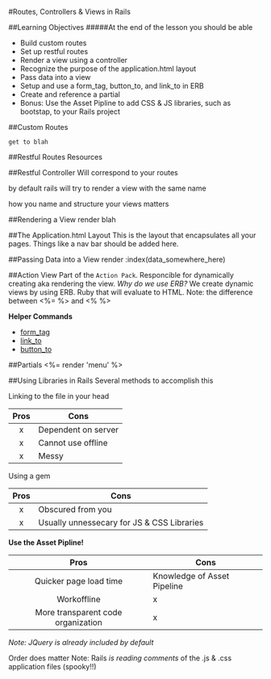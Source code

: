 #Routes, Controllers & Views in Rails

##Learning Objectives
#####At the end of the lesson you should be able 
* Build custom routes
* Set up restful routes
* Render a view using a controller
* Recognize the purpose of the application.html layout
* Pass data into a view
* Setup and use a form_tag, button_to, and link_to in ERB
* Create and reference a partial
*	Bonus: Use the Asset Pipline to add CSS & JS libraries, such as bootstap, to your Rails project

##Custom Routes

```
get to blah
```

##Restful Routes
Resources

##Restful Controller
Will correspond to your routes

by default rails will try to render a view with the same name

how you name and structure your views matters

##Rendering a View
render blah

##The Application.html Layout
This is the layout that encapsulates all your pages.
Things like a nav bar should be added here.

##Passing Data into a View
render :index(data_somewhere_here)

##Action View
Part of the `Action Pack`.
Responcible for dynamically creating aka rendering the view.
*Why do we use ERB?*
We create dynamic views by using ERB. Ruby that will evaluate to HTML.
Note: the difference between <%= %> and <% %>

**Helper Commands**

* [form_tag](http://guides.rubyonrails.org/form_helpers.html#dealing-with-basic-forms)
* [link_to](http://api.rubyonrails.org/classes/ActionView/Helpers/UrlHelper.html#method-i-link_to)
* [button_to](http://api.rubyonrails.org/classes/ActionView/Helpers/UrlHelper.html#method-i-button_to)

##Partials
<%= render 'menu' %>

##Using Libraries in Rails
Several methods to accomplish this

Linking to the file in your head

|Pros|Cons|
|:-:|---|
|x|Dependent on server|
|x|Cannot use offline|
|x|Messy|

Using a gem

|Pros|Cons|
|:-:|---|
|x|Obscured from you|
|x|Usually unnessecary for JS & CSS Libraries|
	
**Use the Asset Pipline!**

|Pros|Cons|
|:-:|---|
|Quicker page load time|Knowledge of Asset Pipeline|
|Workoffline|x|
|More transparent code organization|x|

*Note: JQuery is already included by default*

Order does matter
Note: Rails *is reading comments* of the .js & .css application files (spooky!!)


